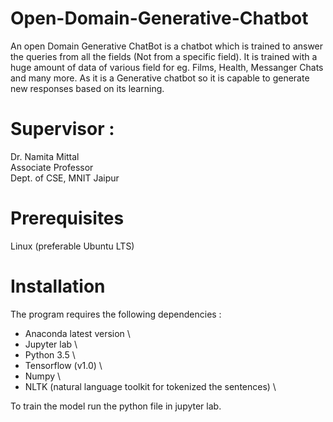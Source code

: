 # Open-Domain-Generative-Chatbot

An open Domain Generative ChatBot is a chatbot which is trained to answer the queries from all the fields (Not from a specific field). It is trained with a huge amount of data of various field for eg. Films, Health, Messanger Chats and many more. As it is a Generative chatbot so it is capable to generate new responses based on its learning.

# Supervisor :
Dr. Namita Mittal \
Associate Professor \
Dept. of CSE, MNIT Jaipur

# Prerequisites
Linux (preferable Ubuntu LTS)


# Installation
The program requires the following dependencies :

* Anaconda latest version \
* Jupyter lab \
* Python 3.5 \
* Tensorflow (v1.0) \
* Numpy \
* NLTK (natural language toolkit for tokenized the sentences) \


To train the model run the python file in jupyter lab.
